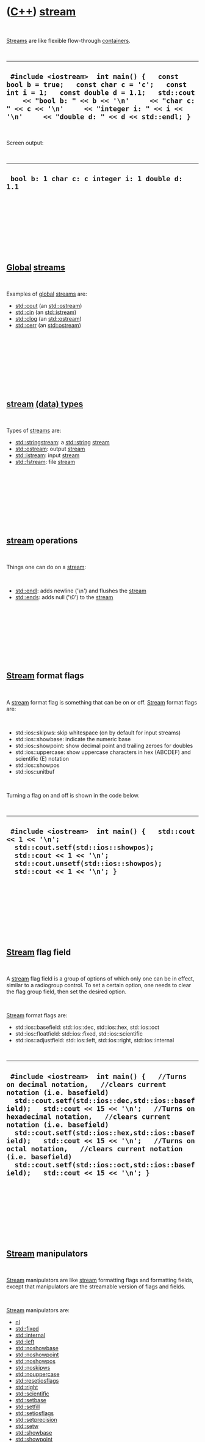 
 

 

 

 

 

([C++](Cpp.md)) [stream](CppStream.md)
========================================

 

[Streams](CppStream.md) are like flexible flow-through
[containers](CppContainer.md).

 

  -----------------------------------------------------------------------------------------------------------------------------------------------------------------------------------------------------------------------------------------------------------------------------------
  ` #include <iostream>  int main() {   const bool b = true;   const char c = 'c';   const int i = 1;   const double d = 1.1;   std::cout     << "bool b: " << b << '\n'     << "char c: " << c << '\n'     << "integer i: " << i << '\n'     << "double d: " << d << std::endl; }`
  -----------------------------------------------------------------------------------------------------------------------------------------------------------------------------------------------------------------------------------------------------------------------------------

 

Screen output:

 

  ---------------------------------------------------
  ` bool b: 1 char c: c integer i: 1 double d: 1.1`
  ---------------------------------------------------

 

 

 

 

 

[Global](CppGlobal.md) [streams](CppStream.md)
------------------------------------------------

 

Examples of [global](CppGlobal.md) [streams](CppStream.md) are:

-   [std::cout](CppStdCout.md) (an [std::ostream](CppStdOstream.md))
-   [std::cin](CppStdCin.md) (an [std::istream](CppStdIstream.md))
-   [std::clog](CppStdClog.md) (an [std::ostream](CppStdOstream.md))
-   [std::cerr](CppStdCerr.md) (an [std::ostream](CppStdOstream.md))

 

 

 

 

 

[stream](CppStream.md) [(data) types](CppDataType.md)
-------------------------------------------------------

 

Types of [streams](CppStream.md) are:

-   [std::stringstream](CppStdStringstream.md): a
    [std::string](CppStdString.md) [stream](CppStream.md)
-   [std::ostream](CppStdOstream.md): output [stream](CppStream.md)
-   [std::istream](CppStdIstream.md): input [stream](CppStream.md)
-   [std::fstream](CppFstream.md): file [stream](CppStream.md)

 

 

 

 

 

[stream](CppStream.md) operations
----------------------------------

 

Things one can do on a [stream](CppStream.md):

 

-   [std::endl](CppStdEndl.md): adds newline ('\\n') and flushes the
    [stream](CppStream.md)
-   [std::ends](CppEnds.md): adds null ('\\0') to the
    [stream](CppStream.md)

 

 

 

 

 

[Stream](CppStream.md) format flags
------------------------------------

 

A [stream](CppStream.md) format flag is something that can be on or
off. [Stream](CppStream.md) format flags are:

 

-   std::ios::skipws: skip whitespace (on by default for input streams)
-   std::ios::showbase: indicate the numeric base
-   std::ios::showpoint: show decimal point and trailing zeroes for
    doubles
-   std::ios::uppercase: show uppercase characters in hex (ABCDEF) and
    scientific (E) notation
-   std::ios::showpos
-   std::ios::unitbuf

 

Turning a flag on and off is shown in the code below.

 

  --------------------------------------------------------------------------------------------------------------------------------------------------------------------------------------------------
  ` #include <iostream>  int main() {   std::cout << 1 << '\n';   std::cout.setf(std::ios::showpos);   std::cout << 1 << '\n';   std::cout.unsetf(std::ios::showpos);   std::cout << 1 << '\n'; }`
  --------------------------------------------------------------------------------------------------------------------------------------------------------------------------------------------------

 

 

 

 

 

[Stream](CppStream.md) flag field
----------------------------------

 

A [stream](CppStream.md) flag field is a group of options of which only
one can be in effect, similar to a radiogroup control. To set a certain
option, one needs to clear the flag group field, then set the desired
option.

 

[Stream](CppStream.md) format flags are:

-   std::ios::basefield: std::ios::dec, std::ios::hex, std::ios::oct
-   std::ios::floatfield: std::ios::fixed, std::ios::scientific
-   std::ios::adjustfield: std::ios::left, std::ios::right,
    std::ios::internal

 

  ------------------------------------------------------------------------------------------------------------------------------------------------------------------------------------------------------------------------------------------------------------------------------------------------------------------------------------------------------------------------------------------------------------------------------------------------------------------------------------------------------------------------------
  ` #include <iostream>  int main() {   //Turns on decimal notation,   //clears current notation (i.e. basefield)   std::cout.setf(std::ios::dec,std::ios::basefield);   std::cout << 15 << '\n';   //Turns on hexadecimal notation,   //clears current notation (i.e. basefield)   std::cout.setf(std::ios::hex,std::ios::basefield);   std::cout << 15 << '\n';   //Turns on octal notation,   //clears current notation (i.e. basefield)   std::cout.setf(std::ios::oct,std::ios::basefield);   std::cout << 15 << '\n'; }`
  ------------------------------------------------------------------------------------------------------------------------------------------------------------------------------------------------------------------------------------------------------------------------------------------------------------------------------------------------------------------------------------------------------------------------------------------------------------------------------------------------------------------------------

 

 

 

 

 

[Stream](CppStream.md) manipulators
------------------------------------

 

[Stream](CppStream.md) manipulators are like [stream](CppStream.md)
formatting flags and formatting fields, except that manipulators are the
streamable version of flags and fields.

 

[Stream](CppStream.md) manipulators are:

-   [nl](CppNl.md)
-   [std::fixed](CppFixed.md)
-   [std::internal](CppInternal.md)
-   [std::left](CppLeft.md)
-   [std::noshowbase](CppNoshowbase.md)
-   [std::noshowpoint](CppNoshowpoint.md)
-   [std::noshowpos](CppNoshowpos.md)
-   [std::noskipws](CppNoskipws.md)
-   [std::nouppercase](CppNouppercase.md)
-   [std::resetiosflags](CppResetiosflags.md)
-   [std::right](CppRight.md)
-   [std::scientific](CppScientific.md)
-   [std::setbase](CppSetbase.md)
-   [std::setfill](CppSetfill.md)
-   [std::setiosflags](CppSetiosflags.md)
-   [std::setprecision](CppSetprecision.md)
-   [std::setw](CppSetw.md)
-   [std::showbase](CppShowbase.md)
-   [std::showpoint](CppShowpoint.md)
-   [std::showpos](CppShowpos.md)
-   [std::skipws](CppSkipws.md)
-   [std::uppercase](CppUppercase.md)

 

  ------------------------------------------------------------------------------------------------------------------------------------------------------------------------------------------------------------------------------------------------------
  ` #include <iostream>  int main() {   //Turn on decimal notation   std::cout << std::dec << 15 << '\n';   //Turn on hexidecimal notation   std::cout << std::hex << 15 << '\n';   //Turn on octal notation   std::cout << std::oct << 15 << '\n'; }`
  ------------------------------------------------------------------------------------------------------------------------------------------------------------------------------------------------------------------------------------------------------

 

 

 

 

 

[stream](CppStream.md) code snippets
-------------------------------------

 

Some code snippets one can use when working witj
[stream](CppStream.md):

 

-   [Read and write a std::vector from/to a
    std::stream](CppVectorToStream.md)
-   [Write and read a std::vector to/from a
    std::stream](CppVectorToStream.md)

 

 

 

 

 

 

